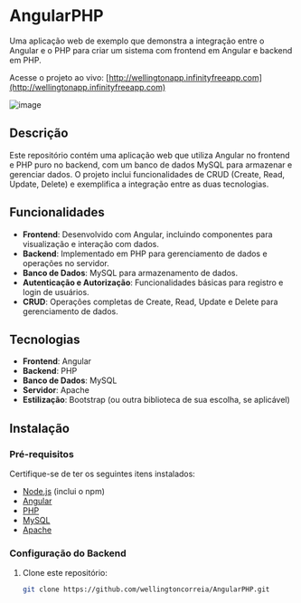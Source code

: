 # AngularPHP

Uma aplicação web de exemplo que demonstra a integração entre o Angular e o PHP para criar um sistema com frontend em Angular e backend em PHP. 

Acesse o projeto ao vivo: [http://wellingtonapp.infinityfreeapp.com](http://wellingtonapp.infinityfreeapp.com)

![image](https://github.com/user-attachments/assets/07c10ba9-b4a4-4f46-9ea6-4c433907ff43)

## Descrição

Este repositório contém uma aplicação web que utiliza Angular no frontend e PHP puro no backend, com um banco de dados MySQL para armazenar e gerenciar dados. O projeto inclui funcionalidades de CRUD (Create, Read, Update, Delete) e exemplifica a integração entre as duas tecnologias.

## Funcionalidades

- **Frontend**: Desenvolvido com Angular, incluindo componentes para visualização e interação com dados.
- **Backend**: Implementado em PHP para gerenciamento de dados e operações no servidor.
- **Banco de Dados**: MySQL para armazenamento de dados.
- **Autenticação e Autorização**: Funcionalidades básicas para registro e login de usuários.
- **CRUD**: Operações completas de Create, Read, Update e Delete para gerenciamento de dados.

## Tecnologias

- **Frontend**: Angular
- **Backend**: PHP
- **Banco de Dados**: MySQL
- **Servidor**: Apache
- **Estilização**: Bootstrap (ou outra biblioteca de sua escolha, se aplicável)

## Instalação

### Pré-requisitos

Certifique-se de ter os seguintes itens instalados:

- [Node.js](https://nodejs.org/) (inclui o npm)
- [Angular](https://angular.dev/)
- [PHP](https://www.php.net/)
- [MySQL](https://www.mysql.com/)
- [Apache](https://httpd.apache.org/)

### Configuração do Backend

1. Clone este repositório:
   ```bash
   git clone https://github.com/wellingtoncorreia/AngularPHP.git
